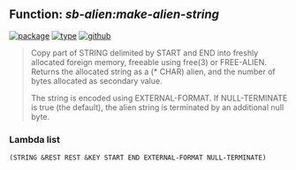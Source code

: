 ## Function: ***sb-alien:make-alien-string***
[![package](https://img.shields.io/badge/Package-SB--ALIEN-5f9ea0.svg?style=social&colorA=999999)](../) [![type](https://img.shields.io/badge/Type-Function-5f9ea0.svg?style=social&colorA=999999)](../#function) [![github](https://img.shields.io/badge/GitHub-View_the_source-5f9ea0.svg?style=social&colorA=999999&logo=github)](https://github.com/sbcl/sbcl/blob/master/src/code/target-alieneval.lisp/) 

> Copy part of STRING delimited by START and END into freshly
> allocated foreign memory, freeable using free(3) or FREE-ALIEN.
> Returns the allocated string as a (* CHAR) alien, and the number of
> bytes allocated as secondary value.
> 
> The string is encoded using EXTERNAL-FORMAT. If NULL-TERMINATE is
> true (the default), the alien string is terminated by an additional
> null byte.

### Lambda list
```
(STRING &REST REST &KEY START END EXTERNAL-FORMAT NULL-TERMINATE)
```
